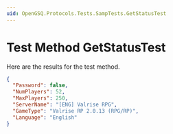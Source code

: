 ```yaml
---
uid: OpenGSQ.Protocols.Tests.SampTests.GetStatusTest
---
```


# Test Method GetStatusTest

Here are the results for the test method.

```json
{
  "Password": false,
  "NumPlayers": 52,
  "MaxPlayers": 250,
  "ServerName": "[ENG] Valrise RPG",
  "GameType": "Valrise RP 2.0.13 (RPG/RP)",
  "Language": "English"
}
```
